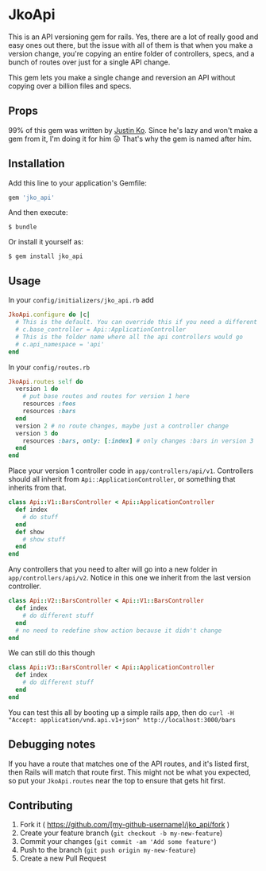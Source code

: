 # JkoApi

This is an API versioning gem for rails. Yes, there are a lot of really good and easy ones out there, but the issue with all of them is that when you make a version change, you're copying an entire folder of controllers, specs, and a bunch of routes over just for a single API change.

This gem lets you make a single change and reversion an API without copying over a billion files and specs.

## Props

99% of this gem was written by [Justin Ko](https://github.com/justinko). Since he's lazy and won't make a gem from it, I'm doing it for him :stuck_out_tongue: That's why the gem is named after him.

## Installation

Add this line to your application's Gemfile:

```ruby
gem 'jko_api'
```

And then execute:

    $ bundle

Or install it yourself as:

    $ gem install jko_api

## Usage

In your `config/initializers/jko_api.rb` add

```ruby
JkoApi.configure do |c|
  # This is the default. You can override this if you need a different controller
  # c.base_controller = Api::ApplicationController
  # This is the folder name where all the api controllers would go
  # c.api_namespace = 'api'
end
```

In your `config/routes.rb`

```ruby
JkoApi.routes self do
  version 1 do
    # put base routes and routes for version 1 here
    resources :foos
    resources :bars
  end
  version 2 # no route changes, maybe just a controller change
  version 3 do
    resources :bars, only: [:index] # only changes :bars in version 3
  end
end  
```

Place your version 1 controller code in `app/controllers/api/v1`. Controllers should all inherit from `Api::ApplicationController`, or something that inherits from that.

```ruby
class Api::V1::BarsController < Api::ApplicationController
  def index
    # do stuff
  end
  def show
    # show stuff
  end
end
```

Any controllers that you need to alter will go into a new folder in `app/controllers/api/v2`. Notice in this one we inherit from the last version controller.

```ruby
class Api::V2::BarsController < Api::V1::BarsController
  def index
    # do different stuff
  end
  # no need to redefine show action because it didn't change
end
```

We can still do this though

```ruby
class Api::V3::BarsController < Api::ApplicationController
  def index
    # do different stuff
  end
end
```

You can test this all by booting up a simple rails app, then do `curl -H "Accept: application/vnd.api.v1+json" http://localhost:3000/bars`

## Debugging notes

If you have a route that matches one of the API routes, and it's listed first, then Rails will match that route first. This might not be what you expected, so put your `JkoApi.routes` near the top to ensure that gets hit first.


## Contributing

1. Fork it ( https://github.com/[my-github-username]/jko_api/fork )
2. Create your feature branch (`git checkout -b my-new-feature`)
3. Commit your changes (`git commit -am 'Add some feature'`)
4. Push to the branch (`git push origin my-new-feature`)
5. Create a new Pull Request
